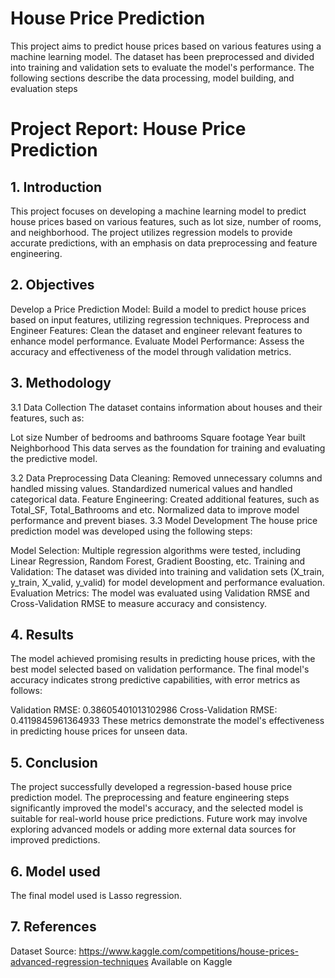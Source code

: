 # House Price Prediction
This project aims to predict house prices based on various features using a machine learning model. The dataset has been preprocessed and divided into training and validation sets to evaluate the model's performance. The following sections describe the data processing, model building, and evaluation steps

# Project Report: House Price Prediction
## 1. Introduction
This project focuses on developing a machine learning model to predict house prices based on various features, such as lot size, number of rooms, and neighborhood. The project utilizes regression models to provide accurate predictions, with an emphasis on data preprocessing and feature engineering.

## 2. Objectives
Develop a Price Prediction Model: Build a model to predict house prices based on input features, utilizing regression techniques.
Preprocess and Engineer Features: Clean the dataset and engineer relevant features to enhance model performance.
Evaluate Model Performance: Assess the accuracy and effectiveness of the model through validation metrics.

## 3. Methodology
3.1 Data Collection
The dataset contains information about houses and their features, such as:

Lot size
Number of bedrooms and bathrooms
Square footage
Year built
Neighborhood
This data serves as the foundation for training and evaluating the predictive model.

3.2 Data Preprocessing
Data Cleaning:
Removed unnecessary columns and handled missing values.
Standardized numerical values and handled categorical data.
Feature Engineering:
Created additional features, such as Total_SF, Total_Bathrooms and etc.
Normalized data to improve model performance and prevent biases.
3.3 Model Development
The house price prediction model was developed using the following steps:

Model Selection: Multiple regression algorithms were tested, including Linear Regression, Random Forest, Gradient Boosting, etc.
Training and Validation: The dataset was divided into training and validation sets (X_train, y_train, X_valid, y_valid) for model development and performance evaluation.
Evaluation Metrics: The model was evaluated using Validation RMSE and Cross-Validation RMSE to measure accuracy and consistency.

## 4. Results
The model achieved promising results in predicting house prices, with the best model selected based on validation performance. The final model's accuracy indicates strong predictive capabilities, with error metrics as follows:

Validation RMSE: 0.38605401013102986
Cross-Validation RMSE: 0.4119845961364933
These metrics demonstrate the model's effectiveness in predicting house prices for unseen data.

## 5. Conclusion
The project successfully developed a regression-based house price prediction model. The preprocessing and feature engineering steps significantly improved the model's accuracy, and the selected model is suitable for real-world house price predictions. Future work may involve exploring advanced models or adding more external data sources for improved predictions.

## 6. Model used
The final model used is Lasso regression.

## 7. References
Dataset Source: https://www.kaggle.com/competitions/house-prices-advanced-regression-techniques Available on Kaggle

